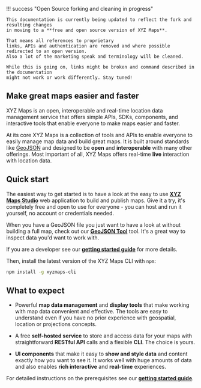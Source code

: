 !!! success "Open Source forking and cleaning in progress"

    This documentation is currently being updated to reflect the fork and resulting changes
    in moving to a **free and open source version of XYZ Maps**. 
    
    That means all references to proprietary
    links, APIs and authentication are removed and where possible redirected to an open version.
    Also a lot of the marketing speak and terminology will be cleaned.

    While this is going on, links might be broken and command described in the documentation
    might not work or work differently. Stay tuned!


## Make great maps easier and faster

XYZ Maps is an open, interoperable and real-time location data management service 
that offers simple APIs, SDKs, components, and interactive tools
that enable everyone to make maps easier and faster.

At its core XYZ Maps is a collection of tools and APIs to enable everyone to easily
manage map data and build great maps. It is built around standards like
[GeoJSON](http://geojson.org/) and designed to be **open** and **interoperable**
with many other offerings. Most important of all, XYZ Maps offers
real-time **live** interaction with location data.

## Quick start

The easiest way to get started is to have a look at the easy to use **[XYZ Maps Studio](https://xyzmaps.github.io/xyz-studio/)** web application to build and publish maps. Give it a try, it's completely free and open to use for everyone - you can host and run it yourself, no account or credentials needed.

When you have a GeoJSON file you just want to have a look at without building a full map, check out our **[GeoJSON Tool](cli/viewer-tool/index.md)** tool. It's a great way to inspect data you'd want to work with.

If you are a developer see our **[getting started guide](getting-started.md)** for more details.

Then, install the latest version of the XYZ Maps CLI with `npm`:

``` sh
npm install -g xyzmaps-cli
```

## What to expect

* Powerful **map data management** and **display tools** that make working with
  map data convenient and effective. The tools are easy to understand even if
  you have no prior experience with geospatial, location or projections concepts.

* A free **self-hosted service** to store and access data for your maps with
  straightforward **RESTful API** calls and a flexible **CLI**. The choice
  is yours. 

* **UI components** that make it easy to **show and style data** and content exactly how
  you want to see it. It works well with huge amounts of data and also enables
  **rich interactive** and **real-time** experiences.

For detailed instructions on the prerequisites see our **[getting started guide](getting-started.md)**.
